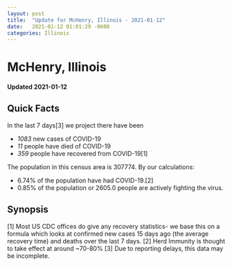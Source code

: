 ```yaml
---
layout: post
title:  "Update for McHenry, Illinois - 2021-01-12"
date:   2021-01-12 01:01:29 -0600
categories: Illinois
---
```


# McHenry, Illinois
#### Updated 2021-01-12

## Quick Facts

In the last 7 days[3] we project there have been
- *1083* new cases of COVID-19
- *11* people have died of COVID-19
- *359* people have recovered from COVID-19[1]

The population in this census area is 307774. By our calculations:
- 6.74% of the population have had COVID-19.[2]
- 0.85% of the population or 2605.0 people are actively fighting the virus.

## Synopsis




[1] Most US CDC offices do give any recovery statistics- we base this on a formula which looks at confirmed new cases
15 days ago (the average recovery time) and deaths over the last 7 days.
[2] Herd Immunity is thought to take effect at around ~70-80%
[3] Due to reporting delays, this data may be incomplete. 
    